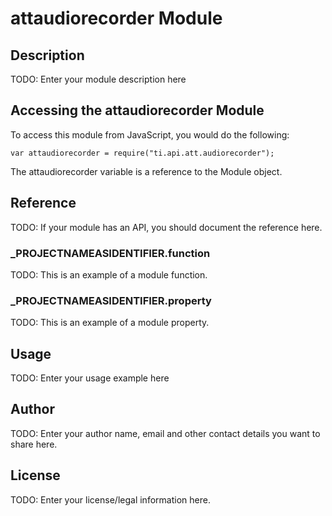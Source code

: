 # attaudiorecorder Module

## Description

TODO: Enter your module description here

## Accessing the attaudiorecorder Module

To access this module from JavaScript, you would do the following:

	var attaudiorecorder = require("ti.api.att.audiorecorder");

The attaudiorecorder variable is a reference to the Module object.	

## Reference

TODO: If your module has an API, you should document
the reference here.

### ___PROJECTNAMEASIDENTIFIER__.function

TODO: This is an example of a module function.

### ___PROJECTNAMEASIDENTIFIER__.property

TODO: This is an example of a module property.

## Usage

TODO: Enter your usage example here

## Author

TODO: Enter your author name, email and other contact
details you want to share here. 

## License

TODO: Enter your license/legal information here.
